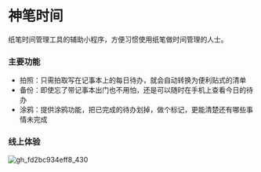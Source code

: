 # 神笔时间

纸笔时间管理工具的辅助小程序，方便习惯使用纸笔做时间管理的人士。

### 主要功能

- 拍照：只需拍取写在记事本上的每日待办，就会自动转换为便利贴式的清单
- 备份：即使忘了带记事本出门也不用怕，还是可以随时在手机上查看今日的待办
- 涂鸦：提供涂鸦功能，把已完成的待办划掉，做个标记，更能清楚还有哪些事情未完成


### 线上体验

![gh_fd2bc934eff8_430](https://user-images.githubusercontent.com/233960/60851605-6b0d4700-a226-11e9-86e5-023a8f90e9e2.jpg)
